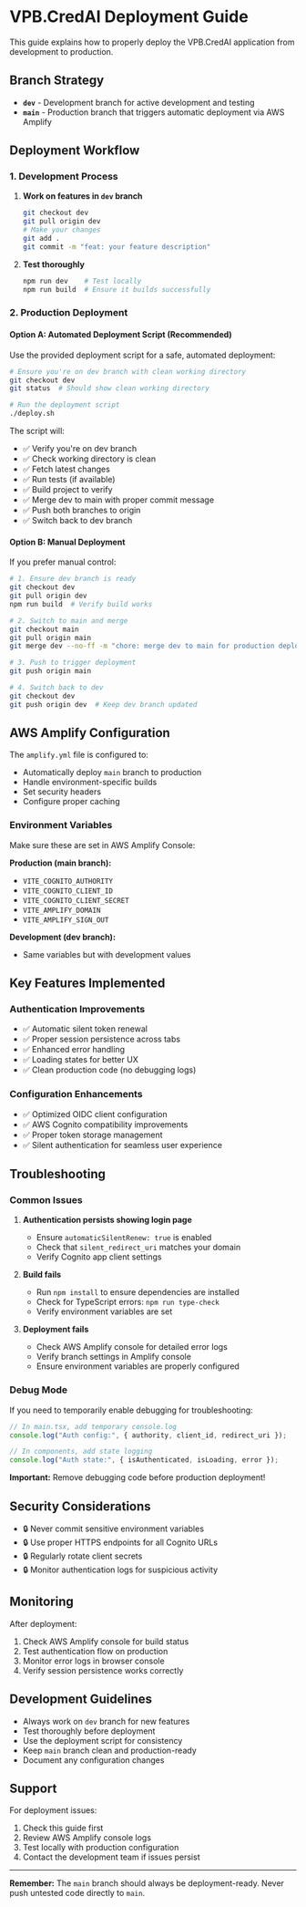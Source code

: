 # VPB.CredAI Deployment Guide

This guide explains how to properly deploy the VPB.CredAI application from development to production.

## Branch Strategy

- **`dev`** - Development branch for active development and testing
- **`main`** - Production branch that triggers automatic deployment via AWS Amplify

## Deployment Workflow

### 1. Development Process

1. **Work on features in `dev` branch**
   ```bash
   git checkout dev
   git pull origin dev
   # Make your changes
   git add .
   git commit -m "feat: your feature description"
   ```

2. **Test thoroughly**
   ```bash
   npm run dev    # Test locally
   npm run build  # Ensure it builds successfully
   ```

### 2. Production Deployment

#### Option A: Automated Deployment Script (Recommended)

Use the provided deployment script for a safe, automated deployment:

```bash
# Ensure you're on dev branch with clean working directory
git checkout dev
git status  # Should show clean working directory

# Run the deployment script
./deploy.sh
```

The script will:
- ✅ Verify you're on dev branch
- ✅ Check working directory is clean
- ✅ Fetch latest changes
- ✅ Run tests (if available)
- ✅ Build project to verify
- ✅ Merge dev to main with proper commit message
- ✅ Push both branches to origin
- ✅ Switch back to dev branch

#### Option B: Manual Deployment

If you prefer manual control:

```bash
# 1. Ensure dev branch is ready
git checkout dev
git pull origin dev
npm run build  # Verify build works

# 2. Switch to main and merge
git checkout main
git pull origin main
git merge dev --no-ff -m "chore: merge dev to main for production deployment"

# 3. Push to trigger deployment
git push origin main

# 4. Switch back to dev
git checkout dev
git push origin dev  # Keep dev branch updated
```

## AWS Amplify Configuration

The `amplify.yml` file is configured to:
- Automatically deploy `main` branch to production
- Handle environment-specific builds
- Set security headers
- Configure proper caching

### Environment Variables

Make sure these are set in AWS Amplify Console:

**Production (main branch):**
- `VITE_COGNITO_AUTHORITY`
- `VITE_COGNITO_CLIENT_ID`
- `VITE_COGNITO_CLIENT_SECRET`
- `VITE_AMPLIFY_DOMAIN`
- `VITE_AMPLIFY_SIGN_OUT`

**Development (dev branch):**
- Same variables but with development values

## Key Features Implemented

### Authentication Improvements
- ✅ Automatic silent token renewal
- ✅ Proper session persistence across tabs
- ✅ Enhanced error handling
- ✅ Loading states for better UX
- ✅ Clean production code (no debugging logs)

### Configuration Enhancements
- ✅ Optimized OIDC client configuration
- ✅ AWS Cognito compatibility improvements
- ✅ Proper token storage management
- ✅ Silent authentication for seamless user experience

## Troubleshooting

### Common Issues

1. **Authentication persists showing login page**
   - Ensure `automaticSilentRenew: true` is enabled
   - Check that `silent_redirect_uri` matches your domain
   - Verify Cognito app client settings

2. **Build fails**
   - Run `npm install` to ensure dependencies are installed
   - Check for TypeScript errors: `npm run type-check`
   - Verify environment variables are set

3. **Deployment fails**
   - Check AWS Amplify console for detailed error logs
   - Verify branch settings in Amplify console
   - Ensure environment variables are properly configured

### Debug Mode

If you need to temporarily enable debugging for troubleshooting:

```typescript
// In main.tsx, add temporary console.log
console.log("Auth config:", { authority, client_id, redirect_uri });

// In components, add state logging
console.log("Auth state:", { isAuthenticated, isLoading, error });
```

**Important:** Remove debugging code before production deployment!

## Security Considerations

- 🔒 Never commit sensitive environment variables
- 🔒 Use proper HTTPS endpoints for all Cognito URLs
- 🔒 Regularly rotate client secrets
- 🔒 Monitor authentication logs for suspicious activity

## Monitoring

After deployment:
1. Check AWS Amplify console for build status
2. Test authentication flow on production
3. Monitor error logs in browser console
4. Verify session persistence works correctly

## Development Guidelines

- Always work on `dev` branch for new features
- Test thoroughly before deployment
- Use the deployment script for consistency
- Keep `main` branch clean and production-ready
- Document any configuration changes

## Support

For deployment issues:
1. Check this guide first
2. Review AWS Amplify console logs
3. Test locally with production configuration
4. Contact the development team if issues persist

---

**Remember:** The `main` branch should always be deployment-ready. Never push untested code directly to `main`. 
